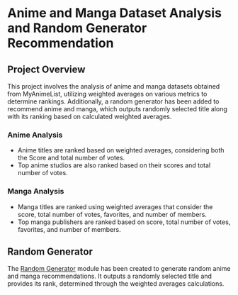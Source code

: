 # Anime and Manga Dataset Analysis and Random Generator Recommendation
## Project Overview
This project involves the analysis of anime and manga datasets obtained from MyAnimeList, utilizing weighted averages on various metrics to determine rankings. Additionally, a random generator has been added to recommend anime and manga, which outputs randomly selected title along with its ranking based on calculated weighted averages.

### Anime Analysis
- Anime titles are ranked based on weighted averages, considering both the Score and total number of votes.
- Top anime studios are also ranked based on their scores and total number of votes.

### Manga Analysis
- Manga titles are ranked using weighted averages that consider the score, total number of votes, favorites, and number of members.
- Top manga publishers are ranked based on score, total number of votes, favorites, and number of members.

## Random Generator
The [Random Generator](random_generator.py) module has been created to generate random anime and manga recommendations. It outputs a randomly selected title and provides its rank, determined through the weighted averages calculations.